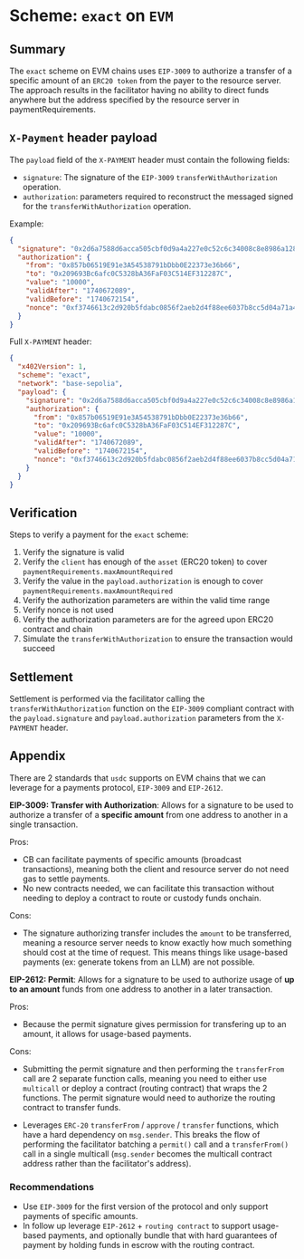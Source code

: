 # Scheme: `exact` on `EVM`

## Summary

The `exact` scheme on EVM chains uses `EIP-3009` to authorize a transfer of a specific amount of an `ERC20 token` from the payer to the resource server. The approach results in the facilitator having no ability to direct funds anywhere but the address specified by the resource server in paymentRequirements.

## `X-Payment` header payload

The `payload` field of the `X-PAYMENT` header must contain the following fields:

- `signature`: The signature of the `EIP-3009` `transferWithAuthorization` operation.
- `authorization`: parameters required to reconstruct the messaged signed for the `transferWithAuthorization` operation.

Example:

```json
{
  "signature": "0x2d6a7588d6acca505cbf0d9a4a227e0c52c6c34008c8e8986a1283259764173608a2ce6496642e377d6da8dbbf5836e9bd15092f9ecab05ded3d6293af148b571c",
  "authorization": {
    "from": "0x857b06519E91e3A54538791bDbb0E22373e36b66",
    "to": "0x209693Bc6afc0C5328bA36FaF03C514EF312287C",
    "value": "10000",
    "validAfter": "1740672089",
    "validBefore": "1740672154",
    "nonce": "0xf3746613c2d920b5fdabc0856f2aeb2d4f88ee6037b8cc5d04a71a4462f13480"
  }
}
```

Full `X-PAYMENT` header:

```json
{
  "x402Version": 1,
  "scheme": "exact",
  "network": "base-sepolia",
  "payload": {
    "signature": "0x2d6a7588d6acca505cbf0d9a4a227e0c52c6c34008c8e8986a1283259764173608a2ce6496642e377d6da8dbbf5836e9bd15092f9ecab05ded3d6293af148b571c",
    "authorization": {
      "from": "0x857b06519E91e3A54538791bDbb0E22373e36b66",
      "to": "0x209693Bc6afc0C5328bA36FaF03C514EF312287C",
      "value": "10000",
      "validAfter": "1740672089",
      "validBefore": "1740672154",
      "nonce": "0xf3746613c2d920b5fdabc0856f2aeb2d4f88ee6037b8cc5d04a71a4462f13480"
    }
  }
}
```

## Verification

Steps to verify a payment for the `exact` scheme:

1. Verify the signature is valid
2. Verify the `client` has enough of the `asset` (ERC20 token) to cover `paymentRequirements.maxAmountRequired`
3. Verify the value in the `payload.authorization` is enough to cover `paymentRequirements.maxAmountRequired`
4. Verify the authorization parameters are within the valid time range
5. Verify nonce is not used
6. Verify the authorization parameters are for the agreed upon ERC20 contract and chain
7. Simulate the `transferWithAuthorization` to ensure the transaction would succeed

## Settlement

Settlement is performed via the facilitator calling the `transferWithAuthorization` function on the `EIP-3009` compliant contract with the `payload.signature` and `payload.authorization` parameters from the `X-PAYMENT` header.

## Appendix

There are 2 standards that `usdc` supports on EVM chains that we can leverage for a payments protocol, `EIP-3009` and `EIP-2612`.

**EIP-3009: Transfer with Authorization**: Allows for a signature to be used to authorize a transfer of a **specific amount** from one address to another in a single transaction.

Pros:

- CB can facilitate payments of specific amounts (broadcast transactions), meaning both the client and resource server do not need gas to settle payments.
- No new contracts needed, we can facilitate this transaction without needing to deploy a contract to route or custody funds onchain.

Cons:

- The signature authorizing transfer includes the `amount` to be transferred, meaning a resource server needs to know exactly how much something should cost at the time of request. This means things like usage-based payments (ex: generate tokens from an LLM) are not possible.

**EIP-2612: Permit**: Allows for a signature to be used to authorize usage of **up to an amount** funds from one address to another in a later transaction.

Pros:

- Because the permit signature gives permission for transfering up to an amount, it allows for usage-based payments.

Cons:

- Submitting the permit signature and then performing the `transferFrom` call are 2 separate function calls, meaning you need to either use `multicall` or deploy a contract (routing contract) that wraps the 2 functions. The permit signature would need to authorize the routing contract to transfer funds.

- Leverages `ERC-20` `transferFrom` / `approve` / `transfer` functions, which have a hard dependency on `msg.sender`. This breaks the flow of performing the facilitator batching a `permit()` call and a `transferFrom()` call in a single multicall (`msg.sender` becomes the multicall contract address rather than the facilitator's address).

### Recommendations

- Use `EIP-3009` for the first version of the protocol and only support payments of specific amounts.
- In follow up leverage `EIP-2612` + `routing contract` to support usage-based payments, and optionally bundle that with hard guarantees of payment by holding funds in escrow with the routing contract.

